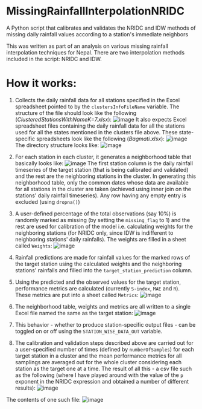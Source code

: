 # MissingRainfallInterpolationNRIDC
A Python script that calibrates and validates the NRIDC and IDW methods of missing daily rainfall values according to a station's immediate neighbors

This was written as part of an analysis on various missing rainfall interpolation techniques for Nepal. There are two interpolation methods included in the script: NRIDC and IDW.
# How it works:
1. Collects the daily rainfall data for all stations specified in the Excel spreadsheet pointed to by the `clustersInfoFileName` variable. The structure of the file should look like the following (*ClusteredStationsWithNameK=7.xlsx*):
   ![image](https://github.com/user-attachments/assets/e7e2cda4-e208-41ae-84fb-4357de65b3cc)
   It also expects Excel spreadsheet files containing the daily rainfall data for all the stations used for all the states mentioned in the clusters file above. These state-specific spreadsheets look like the following (*Bagmati.xlsx*):
   ![image](https://github.com/user-attachments/assets/76516989-e158-48f0-adae-0a579394c371)
   The directory structure looks like:
   ![image](https://github.com/user-attachments/assets/7dce3cd7-e409-47bf-9589-4904b1a4eed2)

2. For each station in each cluster, it generates a neighborhood table that basically looks like:
   ![image](https://github.com/user-attachments/assets/f6a9166c-2890-4c10-b5e9-7a8d995fb0fe)
   The first station column is the daily rainfall timeseries of the target station (that is being calibrated and validated) and the rest are the neighboring stations in the cluster. In generating this neighborhood table, only the common dates whose data are available for all stations in the cluster are taken (achieved using inner join on the stations' daily rainfall timeseries). Any row having any empty entry is excluded (using `dropna()`)

3. A user-defined percentage of the total observations (say 10%) is randomly marked as missing (by setting the `missing_flag` to 1) and the rest are used for calibration of the model i.e. calculating weights for the neighboring stations (for NRIDC only, since IDW is   indifferent to neighboring stations' daily rainfalls). The weights are filled in a sheet called `Weights`:
   ![image](https://github.com/user-attachments/assets/3345aa76-e129-459d-a1b2-e345ccdebad0)

   
4. Rainfall predictions are made for rainfall values for the marked rows of the target station using the calculated weights and the neighboring stations' rainfalls and filled into the `target_station_prediction` column.
5. Using the predicted and the observed values for the target station, performance metrics are calculated (currently `S-index`, `MAE` and `R`). These metrics are put into a sheet called `Metrics`:
   ![image](https://github.com/user-attachments/assets/14937a70-0453-473c-a5cb-0547bbf9f1cc)
6. The neighborhood table, weights and metrics are all written to a single Excel file named the same as the target station:
   ![image](https://github.com/user-attachments/assets/948266c9-a1f1-4d4c-9fce-d045a30d31a1)

7. This behavior - whether to produce station-specific output files - can be toggled on or off using the `STATION_WISE_DATA_OUT` variable.
8. The calibration and validation steps described above are carried out for a user-specified number of times (defined by `numberOfSamples`) for each target station in a cluster and the mean performance metrics for all samplings are averaged out for the whole cluster considering each station as the target one at a time. The result of all this - a csv file such as the following (where I have played around with the value of the `p` exponent in the NRIDC expression and obtained a number of different results):
   ![image](https://github.com/user-attachments/assets/c03fd4b5-79f4-45b7-9643-1fd255922db3)
   
  The contents of one such file:
  ![image](https://github.com/user-attachments/assets/c1fc05b5-5eed-43a6-a99e-4e39d2e8de4a)
 
